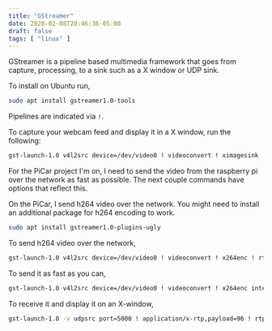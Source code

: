 ```yaml
---
title: "GStreamer"
date: 2020-02-08T20:46:36-05:00
draft: false
tags: [ "linux" ]
---
```


GStreamer is a pipeline based multimedia framework that goes from capture, processing, to a sink such as a X window or UDP sink.

To install on Ubuntu run,

```bash
sudo apt install gstreamer1.0-tools
```

Pipelines are indicated via `!`.

To capture your webcam feed and display it in a X window, run the following:

```bash
gst-launch-1.0 v4l2src device=/dev/video0 ! videoconvert ! ximagesink
```

For the PiCar project I'm on, I need to send the video from the raspberry pi over the network as fast as possible. The next couple commands have options that reflect this.

On the PiCar, I send h264 video over the network. You might need to install an additional package for h264 encoding to work.

```bash
sudo apt install gstreamer1.0-plugins-ugly
```

To send h264 video over the network,

```bash
gst-launch-1.0 v4l2src device=/dev/video0 ! videoconvert ! x264enc ! rtph264pay ! udpsink host=192.168.0.2 port=5000
```

To send it as fast as you can,

```bash
gst-launch-1.0 v4l2src device=/dev/video0 ! videoconvert ! x264enc interlaced=true tune=zerolatency speed-preset=ultrafast ! rtph264pay ! udpsink host=192.168.0.2 port=5000
```

To receive it and display it on an X-window,

```bash
gst-launch-1.0 -v udpsrc port=5000 ! application/x-rtp,payload=96 ! rtph264depay ! decodebin ! videoconvert n-threads=4 ! ximagesink
```

